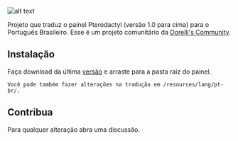 ![alt text](https://cdn.pterodactyl.io/logos/new/pterodactyl_logo_transparent.png)

Projeto que traduz o painel Pterodactyl (versão 1.0 para cima) para o Português Brasileiro. Esse é um projeto comunitário da [Dorelli's Community](https://discord.gg/Ew2MdZEMzz).

## Instalação

Faça download da última [versão](https://github.com/carlosdorelli/pterodactyl-pt-br//releases) e arraste para a pasta raiz do painel.

```
Você pode também fazer alterações na tradução em /resources/lang/pt-br/.
```

## Contribua
Para qualquer alteração abra uma discussão.
